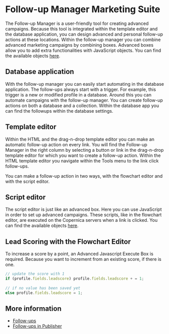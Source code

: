 # Follow-up Manager Marketing Suite
The Follow-up Manager is a user-friendly tool for creating advanced campaigns. Because this tool is integrated within the template editor and the database application, you can design advanced and personal follow-up actions at these locations.
Within the follow-up manager you can combine advanced marketing campaigns by combining boxes. Advanced boxes allow you to add extra functionalities with JavaScript objects. You can find the available objects [here](./followups-scripting).
 
## Database application
With the follow-up manager you can easily start automating in the database application. The follow-ups always start with a trigger. For example, this trigger is a new or modified profile in a database. Around this you can automate campaigns with the follow-up manager. You can create follow-up actions on both a database and a collection.
Within the database app you can find the followups within the database settings.
 
## Template editor
Within the HTML and the drag-n-drop template editor you can make an automatic follow-up action on every link.
You will find the Follow-up Manager in the right column by selecting a button or link in the drag-n-drop template editor for which you want to create a follow-up action. 
Within the HTML template editor you navigate within the Tools menu to the link click follow-ups.
 
You can make a follow-up action in two ways, with the flowchart editor and with the script editor.
 
## Script editor
The script editor is just like an advanced box. Here you can use JavaScript in order to set up advanced campaigns. These scripts, like in the flowchart editor, are executed on the Copernica servers when a link is clicked. You can find the available objects [here](./followups-scripting).
 
## Lead Scoring with the Flowchart Editor 
To increase a score by a point, an Advanced Javascript Execute Box is required. Because you want to increment from an existing score, if there is one.
 
```Javascript
// update the score with 1
if (profile.fields.leadscore) profile.fields.leadscore + = 1;
 
// if no value has been saved yet
else profile.fields.leadscore = 1;
```

## More information
- [Follow-ups](./followups)
- [Follow-ups in Publisher](./follow-up-manager-publisher)
